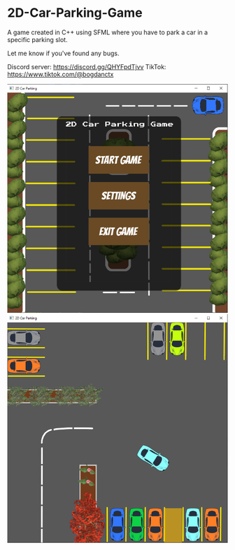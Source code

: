 # 2D-Car-Parking-Game
A game created in C++ using SFML where you have to park a car in a specific parking slot.

Let me know if you've found any bugs.

Discord server: https://discord.gg/QHYFpdTjvv
TikTok: https://www.tiktok.com/@bogdanctx

![](menu.png)
![](preview.png)

